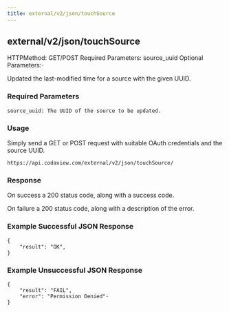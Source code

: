 ```yaml
---
title: external/v2/json/touchSource
---
```

## external/v2/json/touchSource

HTTPMethod: GET/POST
Required Parameters: source_uuid
Optional Parameters:·

Updated the last-modified time for a source with the given UUID.

### Required Parameters

    source_uuid: The UUID of the source to be updated.

### Usage

Simply send a GET or POST request with suitable OAuth credentials and the source UUID.

`https://api.codaview.com/external/v2/json/touchSource/`

### Response

On success a 200 status code, along with a success code.

On failure a 200 status code, along with a description of the error.

### Example Successful JSON Response

    {
        "result": "OK",
    }

### Example Unsuccessful JSON Response

    {
        "result": "FAIL",
        "error": "Permission Denied"·
    }
